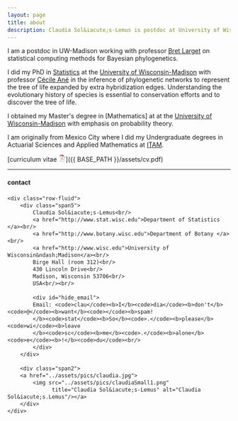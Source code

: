 ```yaml
---
layout: page
title: about
description: Claudia Sol&iacute;s-Lemus is postdoc at University of Wisconsin - Madison working with Bret Larget on Bayesian phylogenetics
---
```


I am a postdoc in UW-Madison working with professor [Bret Larget](http://www.stat.wisc.edu/~larget)
on statistical computing methods for Bayesian phylogenetics. 

I did my PhD in [Statistics](http://www.stat.wisc.edu) at the [University of Wisconsin-Madison](http://www.wisc.edu)
with professor [Cécile Ané](http://www.stat.wisc.edu/~ane) in the inference of phylogenetic networks to represent the
tree of life expanded by extra hybridization edges. Understanding the evolutionary history of species is essential 
to conservation efforts and to discover the tree of life.

I obtained my Master's degree in [Mathematics] at at the [University of Wisconsin-Madison](http://www.wisc.edu)
with emphasis on probability theory.

I am originally from Mexico City where I did my Undergraduate degrees
in Actuarial Sciences and Applied Mathematics at [ITAM](http://www.itam.mx/en/index.php).



[curriculum vitae ![CV as pdf](icons16/pdf-icon.png)]({{ BASE_PATH }}/assets/cv.pdf)

---

<div class="container">
<h4><a name="contact"></a>contact</h4>

    <div class="row-fluid">
        <div class="span5">
            Claudia Sol&iacute;s-Lemus<br/>
            <a href="http://www.stat.wisc.edu">Department of Statistics </a><br/>
            <a href="http://www.botany.wisc.edu">Department of Botany </a><br/>
            <a href="http://www.wisc.edu">University of Wisconsin&ndash;Madison</a><br/>
            Birge Hall (room 312)<br/>
            430 Lincoln Drive<br/>
            Madison, Wisconsin 53706<br/>
            USA<br/><br/>

            <div id="hide_email">
            Email: <code>clau</code><b>I</b><code>dia</code><b>don't</b><code>@</code><b>want</b><code></code><b>spam!
            </b><code>stat</code><b>So</b><code>.</code><b>please</b><code>wi</code><b>leave
            </b><code>sc</code><b>me</b><code>.</code><b>alone</b><code>e</code><b>!</b><code>du</code><br/>
            </div>
        </div>

        <div class="span2">
        <a href="../assets/pics/claudia.jpg">
            <img src="../assets/pics/claudiaSmall1.png"
                  title="Claudia Sol&iacute;s-Lemus" alt="Claudia Sol&iacute;s.Lemus"/></a>
        </div>
    </div>
</div>

